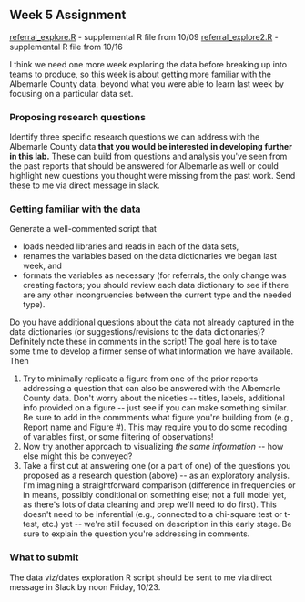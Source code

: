 ## Week 5 Assignment

[referral_explore.R](https://raw.githubusercontent.com/commpaslab/publicinterestdata_2020/main/assignments/referral_explore.R) - supplemental R file from 10/09
[referral_explore2.R](https://raw.githubusercontent.com/commpaslab/publicinterestdata_2020/main/assignments/referral_explore2.R) - supplemental R file from 10/16

I think we need one more week exploring the data before breaking up into teams to produce, so this week is about getting more familiar with the Albemarle County data, beyond what you were able to learn last week by focusing on a particular data set.

### Proposing research questions

Identify three specific research questions we can address with the Albemarle County data **that you would be interested in developing further in this lab.** These can build from questions and analysis you've seen from the past reports that should be answered for Albemarle as well or could highlight new questions you thought were missing from the past work. Send these to me via direct message in slack.

### Getting familiar with the data

Generate a well-commented script that 

* loads needed libraries and reads in each of the data sets, 
* renames the variables based on the data dictionaries we began last week, and 
* formats the variables as necessary (for referrals, the only change was creating factors; you should review each data dictionary to see if there are any other incongruencies between the current type and the needed type).

Do you have additional questions about the data not already captured in the data dictionaries (or suggestions/revisions to the data dictionaries)? Definitely note these in comments in the script! The goal here is to take some time to develop a firmer sense of what information we have available. Then

1. Try to minimally replicate a figure from one of the prior reports addressing a question that can also be answered with the Albemarle County data. Don't worry about the niceties -- titles, labels, additional info provided on a figure -- just see if you can make something similar. Be sure to add in the commments what figure you're building from (e.g., Report name and Figure #). This may require you to do some recoding of variables first, or some filtering of observations!
2. Now try another approach to visualizing *the same information* -- how else might this be conveyed?
3. Take a first cut at answering one (or a part of one) of the questions you proposed as a research question (above) -- as an exploratory analysis. I'm imagining a straightforward comparison (difference in frequencies or in means, possibly conditional on something else; not a full model yet, as there's lots of data cleaning and prep we'll need to do first). This doesn't need to be inferential (e.g., connected to a chi-square test or t-test, etc.) yet -- we're still focused on description in this early stage. Be sure to explain the question you're addressing in comments.

### What to submit
The data viz/dates exploration R script should be sent to me via direct message in Slack by noon Friday, 10/23.
